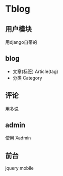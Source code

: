 # Tblog

## 用户模块
用django自带的

## blog
* 文章(标签)
  Article(tag)
* 分类
  Category

## 评论
用多说



## admin
使用
Xadmin


## 前台
jquery mobile
